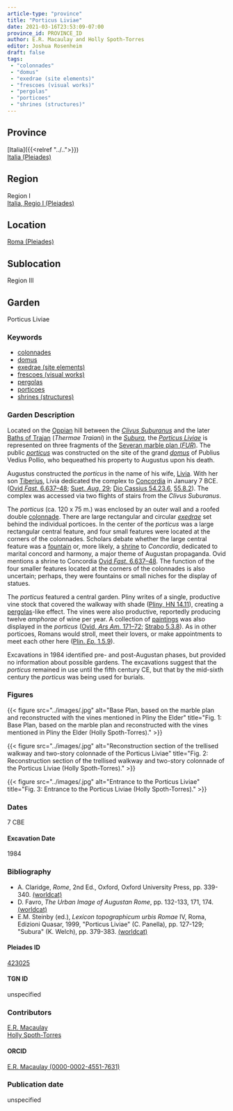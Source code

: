 ```yaml
---
article-type: "province"
title: "Porticus Liviae"
date: 2021-03-16T23:53:09-07:00
province_id: PROVINCE_ID
author: E.R. Macaulay and Holly Spoth-Torres
editor: Joshua Rosenheim
draft: false
tags:
 - "colonnades"
 - "domus"
 - "exedrae (site elements)"
 - "frescoes (visual works)"
 - "pergolas"
 - "porticoes"
 - "shrines (structures)"
---
```


## Province

[Italia]({{<relref "../..">}}) \
[Italia (Pleiades)](https://pleiades.stoa.org/places/1052)

## Region

Region I \
[Italia, Regio I (Pleiades)](https://pleiades.stoa.org/places/441075550)

## Location

[Roma (Pleiades)](https://pleiades.stoa.org/places/423025)

<!-- ### Location Description -->

## Sublocation

Region III <!-- Pleiades link?-->

<!-- ### Sublocation Description -->

## Garden

Porticus Liviae <!--There does not appear to be a Pleiades place resource for this garden-->

### Keywords

- [colonnades](http://vocab.getty.edu/page/aat/300002613)
- [domus](http://vocab.getty.edu/page/aat/300005506)
- [exedrae (site elements)](http://vocab.getty.edu/page/aat/300081589)
- [frescoes (visual works)](http://vocab.getty.edu/page/aat/300177433)
- [pergolas](http://vocab.getty.edu/page/aat/300006783)
- [porticoes](http://vocab.getty.edu/page/aat/300004145)
- [shrines (structures)](http://vocab.getty.edu/page/aat/300007558)

### Garden Description

Located on the [Oppian](https://en.wikipedia.org/wiki/Oppian_Hill) hill between the [*Clivus Suburanus*](https://pleiades.stoa.org/places/821658053) and the later [Baths of Trajan](https://en.wikipedia.org/wiki/Baths_of_Trajan) (*Thermae Traiani*) in the [*Subura*](https://pleiades.stoa.org/places/451696383), the [*Porticus Liviae*](https://www.digitalaugustanrome.org/records/porticus-liviae) is represented on three fragments of the [Severan marble plan (*FUR*)](https://formaurbis.stanford.edu/index.php?field0=all&search0=liviae&op0=and&field1=all&search1=porticus). The public [*porticus*](http://vocab.getty.edu/page/aat/300004145) was constructed on the site of the grand [*domus*](http://vocab.getty.edu/page/aat/300005506) of Publius Vedius Pollio, who bequeathed his property to Augustus upon his death.

Augustus constructed the *porticus* in the name of his wife, [Livia](https://www.britannica.com/biography/Livia-Drusilla). With her son [Tiberius](https://www.britannica.com/biography/Tiberius), Livia dedicated the complex to [Concordia](https://www.britannica.com/topic/Concordia-Roman-goddess) in January 7 BCE. ([Ovid *Fast.* 6.637–48](http://www.perseus.tufts.edu/hopper/text?doc=Perseus%3Atext%3A2008.01.0547%3Abook%3D6); [Suet. *Aug.* 29](http://data.perseus.org/texts/urn:cts:latinLit:phi1348.abo012.perseus-lat1); [Dio Cassius 54.23.6](https://www.perseus.tufts.edu/hopper/text?doc=Perseus%3Atext%3A2008.01.0593%3Abook%3D54%3Achapter%3D23%3Asection%3D6), [55.8.2](https://www.perseus.tufts.edu/hopper/text?doc=Perseus%3Atext%3A2008.01.0593%3Abook%3D55%3Achapter%3D8%3Asection%3D2)). The complex was accessed via two flights of stairs from the *Clivus Suburanus*.

The *porticus* (ca. 120 x 75 m.) was enclosed by an outer wall and a roofed double [colonnade](http://vocab.getty.edu/page/aat/300002613). There are large rectangular and circular [*exedrae*](http://vocab.getty.edu/page/aat/300081589) set behind the individual porticoes. In the center of the *porticus* was a large rectangular central feature, and four small features were located at the corners of the colonnades. Scholars debate whether the large central feature was a [fountain](http://vocab.getty.edu/page/aat/300006179) or, more likely, a [shrine](http://vocab.getty.edu/page/aat/300007558) to *Concordia*, dedicated to marital concord and harmony, a major theme of Augustan propaganda. Ovid mentions a shrine to Concordia [Ovid *Fast.* 6.637–48](http://www.perseus.tufts.edu/hopper/text?doc=Perseus%3Atext%3A2008.01.0547%3Abook%3D6). The function of the four smaller features located at the corners of the colonnades is also uncertain; perhaps, they were fountains or small niches for the display of statues.

The *porticus* featured a central garden. Pliny writes of a single, productive vine stock that covered the walkway with shade ([Pliny, HN 14.11](https://www.perseus.tufts.edu/hopper/text?doc=Perseus%3Atext%3A1999.02.0138%3Abook%3D14%3Achapter%3D11)), creating a [pergolas]((http://vocab.getty.edu/page/aat/300006783))-like effect. The vines were also productive, reportedly producing twelve *amphorae* of wine per year. A collection of [paintings](http://vocab.getty.edu/page/aat/300177433) was also displayed in the *porticus* ([Ovid, *Ars Am.* 171–72](http://data.perseus.org/texts/urn:cts:latinLit:phi0959.phi004.perseus-eng1); [Strabo 5.3.8](http://www.perseus.tufts.edu/hopper/text?doc=Perseus%3Atext%3A1999.01.0239%3Abook%3D5%3Achapter%3D3%3Asection%3D8)). As in other porticoes, Romans would stroll, meet their lovers, or make appointments to meet each other here ([Plin. *Ep.* 1.5.9](http://www.perseus.tufts.edu/hopper/text?doc=Perseus:text:1999.02.0139)).

Excavations in 1984 identified pre- and post-Augustan phases, but provided no information about possible gardens. The excavations suggest that the *porticus* remained in use until the fifth century CE, but that by the mid-sixth century the *porticus* was being used for burials.


### Figures

{{< figure src="../images/.jpg" alt="Base Plan, based on the marble plan and reconstructed with the vines mentioned in Pliny the Elder" title="Fig. 1: Base Plan, based on the marble plan and reconstructed with the vines mentioned in Pliny the Elder (Holly Spoth-Torres)." >}}

{{< figure src="../images/.jpg" alt="Reconstruction section of the trellised walkway and two-story colonnade of the Porticus Liviae" title="Fig. 2: Reconstruction section of the trellised walkway and two-story colonnade of the Porticus Liviae (Holly Spoth-Torres)." >}}

{{< figure src="../images/.jpg" alt="Entrance to the Porticus Liviae" title="Fig. 3: Entrance to the Porticus Liviae (Holly Spoth-Torres)." >}}

### Dates

7 CBE

#### Excavation Date

1984

### Bibliography

* A. Claridge, *Rome*, 2nd Ed., Oxford, Oxford University Press, pp. 339-340. [(worldcat)](http://www.worldcat.org/oclc/1158433558)
* D. Favro, *The Urban Image of Augustan Rome*, pp. 132-133, 171, 174. [(worldcat)](http://www.worldcat.org/oclc/914906877)
* E.M. Steinby (ed.), *Lexicon topographicum urbis Romae* IV, Roma, Edizioni Quasar, 1999, "Porticus Liviae" (C. Panella), pp. 127-129; "Subura" (K. Welch), pp. 379-383. [(worldcat)](http://www.worldcat.org/oclc/772398569)
<!--correct citation format? compare with Domus Aurea-->

#### Pleiades ID

[423025](https://pleiades.stoa.org/places/423025)
<!-- Pleiades resource for Location (Roma), not for Porticus Liviae -->

#### TGN ID

unspecified

### Contributors

[E.R. Macaulay](https://emacaulaylewis.com)\
[Holly Spoth-Torres](https://huddleak.com/meet-the-team/) <!--Is this a good website for Spoth-Torres?-->

#### ORCID

[E.R. Macaulay (0000-0002-4551-7631)](https://orcid.org/0000-0002-4551-7631)
<!--ORCID for Holly J. Spoth/Holly Spoth-Torres-->

### Publication date

unspecified